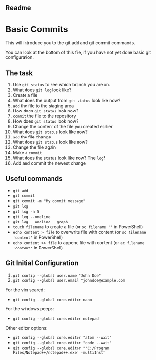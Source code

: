 ## Readme 
# Basic Commits
This  will introduce you to the git add and git commit commands.

You can look at the bottom of this file, if you have not yet done basic git configuration.

## The task

1. Use `git status` to see which branch you are on.
2. What does `git log` look like?
3. Create a file
4. What does the output from `git status` look like now?
5. `add` the file to the staging area
6. How does `git status` look now?
7. `commit` the file to the repository
8. How does `git status` look now?
9. Change the content of the file you created earlier
10. What does `git status` look like now?
11. `add` the file change
12. What does `git status` look like now?
13. Change the file again
14. Make a `commit`
15. What does the `status` look like now? The `log`?
16. Add and commit the newest change

## Useful commands
- `git add`
- `git commit`
- `git commit -m "My commit message"`
- `git log`
- `git log -n 5`
- `git log --oneline`
- `git log --oneline --graph`
- `touch filename` to create a file (or `sc filename ''` in PowerShell)
- `echo content > file` to overwrite file with content (or `sc filename 'content'` in PowerShell)
- `echo content >> file` to append file with content (or `ac filename 'content'` in PowerShell)


## Git Initial Configuration
1. `git config --global user.name "John Doe"`
1. `git config --global user.email "johndoe@example.com`

For the vim scared:
- `git config --global core.editor nano`

For the windows peeps:
- `git config --global core.editor notepad`

Other editor options:
- `git config --global core.editor "atom --wait"`
- `git config --global core.editor "code --wait"`
- `git config --global core.editor "'C:/Program Files/Notepad++/notepad++.exe' -multiInst"`
